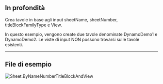 ## In profondità
Crea tavole in base agli input sheetName, sheetNumber, titleBlockFamilyType e View.

In questo esempio, vengono create due tavole denominate DynamoDemo1 e DynamoDemo2. Le viste di input NON possono trovarsi sulle tavole esistenti.

___
## File di esempio

![Sheet.ByNameNumberTitleBlockAndView](./Revit.Elements.Views.Sheet.ByNameNumberTitleBlockAndView_img.jpg)
